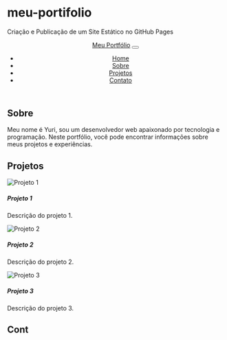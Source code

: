 # meu-portifolio
Criação e Publicação de um Site Estático no GitHub Pages
<!DOCTYPE html>
<html lang="pt-br">
<head>
    <meta charset="UTF-8">
    <meta name="viewport" content="width=device-width, initial-scale=1.0">
    <title>Meu Portfólio</title>
    <link rel="stylesheet" href="https://maxcdn.bootstrapcdn.com/bootstrap/4.5.2/css/bootstrap.min.css">
    <link rel="stylesheet" href="styles.css">
</head>
<body>
    <header>
        <nav class="navbar navbar-expand-lg navbar-light bg-light">
            <a class="navbar-brand" href="#">Meu Portfólio</a>
            <button class="navbar-toggler" type="button" data-toggle="collapse" data-target="#navbarNav" aria-controls="navbarNav" aria-expanded="false" aria-label="Toggle navigation">
                <span class="navbar-toggler-icon"></span>
            </button>
            <div class="collapse navbar-collapse" id="navbarNav">
                <ul class="navbar-nav">
                    <li class="nav-item active">
                        <a class="nav-link" href="#">Home</a>
                    </li>
                    <li class="nav-item">
                        <a class="nav-link" href="#sobre">Sobre</a>
                    </li>
                    <li class="nav-item">
                        <a class="nav-link" href="#projetos">Projetos</a>
                    </li>
                    <li class="nav-item">
                        <a class="nav-link" href="#contato">Contato</a>
                    </li>
                </ul>
            </div>
        </nav>
    </header>
    <main>
        <section id="sobre">
            <div class="container">
                <h2>Sobre</h2>
                <p>Meu nome é Yuri, sou um desenvolvedor web apaixonado por tecnologia e programação. Neste portfólio, você pode encontrar informações sobre meus projetos e experiências.</p>
            </div>
        </section>
        <section id="projetos">
            <div class="container">
                <h2>Projetos</h2>
                <div class="row">
                    <div class="col-md-4">
                        <div class="card">
                            <img src="projeto1.jpg" class="card-img-top" alt="Projeto 1">
                            <div class="card-body">
                                <h5 class="card-title">Projeto 1</h5>
                                <p class="card-text">Descrição do projeto 1.</p>
                            </div>
                        </div>
                    </div>
                    <div class="col-md-4">
                        <div class="card">
                            <img src="projeto2.jpg" class="card-img-top" alt="Projeto 2">
                            <div class="card-body">
                                <h5 class="card-title">Projeto 2</h5>
                                <p class="card-text">Descrição do projeto 2.</p>
                            </div>
                        </div>
                    </div>
                    <div class="col-md-4">
                        <div class="card">
                            <img src="projeto3.jpg" class="card-img-top" alt="Projeto 3">
                            <div class="card-body">
                                <h5 class="card-title">Projeto 3</h5>
                                <p class="card-text">Descrição do projeto 3.</p>
                            </div>
                        </div>
                    </div>
                </div>
            </div>
        </section>
        <section id="contato">
            <div class="container">
                <h2>Cont
